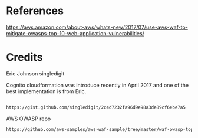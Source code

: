 

# References
https://aws.amazon.com/about-aws/whats-new/2017/07/use-aws-waf-to-mitigate-owasps-top-10-web-application-vulnerabilities/


# Credits

Eric Johnson singledigit

Cognito cloudformation was introduce recently in April 2017 and one of the best implementation is from Eric.

```html

https://gist.github.com/singledigit/2c4d7232fa96d9e98a3de89cf6ebe7a5
```

AWS OWASP repo

```html
https://github.com/aws-samples/aws-waf-sample/tree/master/waf-owasp-top-10
```
